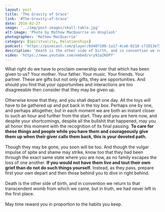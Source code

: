 ```yaml
---
layout: post
title: 'The Gravity of Grace'
link: '#The-Gravity-of-Grace'
date: 2018-02-27
image: '../img/post-images/skull-table.jpg'
alt-image: 'Photo by Mathew MacQuarrie on Unsplash'
photographer: 'Mathew MacQuarrie'
category: [Spirituality, Relationships]
podcast: 'https://pinecast.com/player/8d407100-1a17-4ca6-8218-c71813e73937?theme=minimal'
description: 'Death is the other side of birth, and in convention we return to that transcendent womb from which we came, but in truth we had never left in the first place. Remain gracious for your blessings.'
video: 'https://www.youtube.com/embed/xry91a2KUPY'
---
```

What right do we have to proclaim ownership over that which has been given to us? Your mother. Your father. Your music. Your friends. Your partner. These are gifts but not only gifts, they are opportunities. And should you find that your opportunities and interactions are too disagreeable then consider that they may be given up.
<br>
<br>
Otherwise know that they, and you shall depart one day. All the toys will have to be gathered up and put back in the toy box. Perhaps one by one, and perhaps altogether, but in each moment we are both an instant closer to such an hour and further from the start. They and you are here now, and despite your shortcomings, despite all the bullshit that happened, may you all honor this moment with the recognition of its final passing. **To care for these things and people while you have them and courageously give them up when their giver calls them back, this is your devoted path.**
<br>
<br>
Though they may be gone, you soon will be too. And though the vulgar impulse of spite and shame may strike, know too that they had been through the exact same state where you are now, as no family escapes the loss of one another. **If you would not have them live and tout their own grief than do not do such things yourself.** Instead, as they pass, prepare first your own depart and then those behind you to dive in right behind. 
<br>
<br>
Death is the other side of birth, and in convention we return to that transcendent womb from which we came, but in truth, we had never left in the first place. 
<br>
<br>
May time reward you in proportion to the habits you keep.  